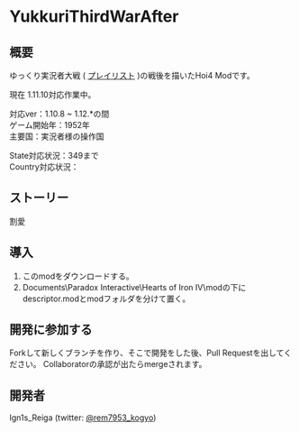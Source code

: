 # YukkuriThirdWarAfter

## 概要

ゆっくり実況者大戦 ( [プレイリスト](https://www.youtube.com/playlist?list=PLbqXqzekGQ4oeNYV1Y3ah_5Tny_O4jRX7) )の戦後を描いたHoi4 Modです。

現在 1.11.10対応作業中。

対応ver：1.10.8 ~ 1.12.*の間  
ゲーム開始年：1952年  
主要国：実況者様の操作国

State対応状況：349まで  
Country対応状況：  

## ストーリー

割愛

## 導入

1. このmodをダウンロードする。
2. Documents\Paradox Interactive\Hearts of Iron Ⅳ\modの下にdescriptor.modとmodフォルダを分けて置く。

## 開発に参加する

Forkして新しくブランチを作り、そこで開発をした後、Pull Requestを出してください。
Collaboratorの承認が出たらmergeされます。

## 開発者

Ign1s_Reiga (twitter: [@rem7953_kogyo](https://twitter.com/rem7953_kogyo))
